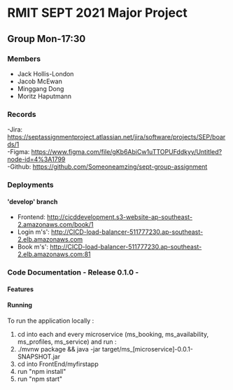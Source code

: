 # RMIT SEPT 2021 Major Project

## Group Mon-17:30

### Members

-   Jack Hollis-London
-   Jacob McEwan
-   Minggang Dong
-   Moritz Haputmann

### Records

-Jira:
https://septassignmentproject.atlassian.net/jira/software/projects/SEP/boards/1
<br /> -Figma:
https://www.figma.com/file/gKb6AbiCw1uTTOPUFddkyy/Untitled?node-id=4%3A1799
<br /> -Github: https://github.com/Someoneamzing/sept-group-assignment <br />

### Deployments

#### 'develop' branch

-   Frontend:
    http://cicddevelopment.s3-website-ap-southeast-2.amazonaws.com/book/1
-   Login m's':
    http://CICD-load-balancer-511777230.ap-southeast-2.elb.amazonaws.com
-   Book m's':
    http://CICD-load-balancer-511777230.ap-southeast-2.elb.amazonaws.com:81

### Code Documentation - Release 0.1.0 -

#### Features

#### Running

To run the application locally :

1. cd into each and every microservice (ms_booking, ms_availability,
   ms_profiles, ms_service) and run :
2. ./mvnw package && java -jar target/ms\_[microservice]-0.0.1-SNAPSHOT.jar
3. cd into FrontEnd/myfirstapp
4. run "npm install"
5. run "npm start"
